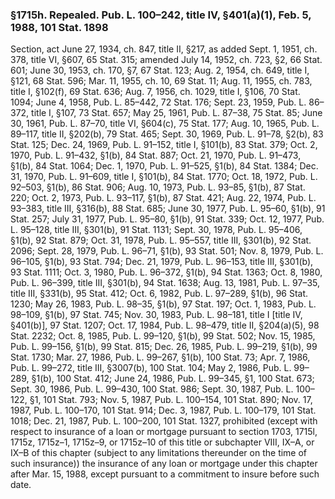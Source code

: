 ### §1715h. Repealed. Pub. L. 100–242, title IV, §401(a)(1), Feb. 5, 1988, 101 Stat. 1898 ###

Section, act June 27, 1934, ch. 847, title II, §217, as added Sept. 1, 1951, ch. 378, title VI, §607, 65 Stat. 315; amended July 14, 1952, ch. 723, §2, 66 Stat. 601; June 30, 1953, ch. 170, §7, 67 Stat. 123; Aug. 2, 1954, ch. 649, title I, §121, 68 Stat. 596; Mar. 11, 1955, ch. 10, 69 Stat. 11; Aug. 11, 1955, ch. 783, title I, §102(f), 69 Stat. 636; Aug. 7, 1956, ch. 1029, title I, §106, 70 Stat. 1094; June 4, 1958, Pub. L. 85–442, 72 Stat. 176; Sept. 23, 1959, Pub. L. 86–372, title I, §107, 73 Stat. 657; May 25, 1961, Pub. L. 87–38, 75 Stat. 85; June 30, 1961, Pub. L. 87–70, title VI, §604(c), 75 Stat. 177; Aug. 10, 1965, Pub. L. 89–117, title II, §202(b), 79 Stat. 465; Sept. 30, 1969, Pub. L. 91–78, §2(b), 83 Stat. 125; Dec. 24, 1969, Pub. L. 91–152, title I, §101(b), 83 Stat. 379; Oct. 2, 1970, Pub. L. 91–432, §1(b), 84 Stat. 887; Oct. 21, 1970, Pub. L. 91–473, §1(b), 84 Stat. 1064; Dec. 1, 1970, Pub. L. 91–525, §1(b), 84 Stat. 1384; Dec. 31, 1970, Pub. L. 91–609, title I, §101(b), 84 Stat. 1770; Oct. 18, 1972, Pub. L. 92–503, §1(b), 86 Stat. 906; Aug. 10, 1973, Pub. L. 93–85, §1(b), 87 Stat. 220; Oct. 2, 1973, Pub. L. 93–117, §1(b), 87 Stat. 421; Aug. 22, 1974, Pub. L. 93–383, title III, §316(b), 88 Stat. 685; June 30, 1977, Pub. L. 95–60, §1(b), 91 Stat. 257; July 31, 1977, Pub. L. 95–80, §1(b), 91 Stat. 339; Oct. 12, 1977, Pub. L. 95–128, title III, §301(b), 91 Stat. 1131; Sept. 30, 1978, Pub. L. 95–406, §1(b), 92 Stat. 879; Oct. 31, 1978, Pub. L. 95–557, title III, §301(b), 92 Stat. 2096; Sept. 28, 1979, Pub. L. 96–71, §1(b), 93 Stat. 501; Nov. 8, 1979, Pub. L. 96–105, §1(b), 93 Stat. 794; Dec. 21, 1979, Pub. L. 96–153, title III, §301(b), 93 Stat. 1111; Oct. 3, 1980, Pub. L. 96–372, §1(b), 94 Stat. 1363; Oct. 8, 1980, Pub. L. 96–399, title III, §301(b), 94 Stat. 1638; Aug. 13, 1981, Pub. L. 97–35, title III, §331(b), 95 Stat. 412; Oct. 6, 1982, Pub. L. 97–289, §1(b), 96 Stat. 1230; May 26, 1983, Pub. L. 98–35, §1(b), 97 Stat. 197; Oct. 1, 1983, Pub. L. 98–109, §1(b), 97 Stat. 745; Nov. 30, 1983, Pub. L. 98–181, title I [title IV, §401(b)], 97 Stat. 1207; Oct. 17, 1984, Pub. L. 98–479, title II, §204(a)(5), 98 Stat. 2232; Oct. 8, 1985, Pub. L. 99–120, §1(b), 99 Stat. 502; Nov. 15, 1985, Pub. L. 99–156, §1(b), 99 Stat. 815; Dec. 26, 1985, Pub. L. 99–219, §1(b), 99 Stat. 1730; Mar. 27, 1986, Pub. L. 99–267, §1(b), 100 Stat. 73; Apr. 7, 1986, Pub. L. 99–272, title III, §3007(b), 100 Stat. 104; May 2, 1986, Pub. L. 99–289, §1(b), 100 Stat. 412; June 24, 1986, Pub. L. 99–345, §1, 100 Stat. 673; Sept. 30, 1986, Pub. L. 99–430, 100 Stat. 986; Sept. 30, 1987, Pub. L. 100–122, §1, 101 Stat. 793; Nov. 5, 1987, Pub. L. 100–154, 101 Stat. 890; Nov. 17, 1987, Pub. L. 100–170, 101 Stat. 914; Dec. 3, 1987, Pub. L. 100–179, 101 Stat. 1018; Dec. 21, 1987, Pub. L. 100–200, 101 Stat. 1327, prohibited (except with respect to insurance of a loan or mortgage pursuant to section 1703, 1715l, 1715z, 1715z–1, 1715z–9, or 1715z–10 of this title or subchapter VIII, IX–A, or IX–B of this chapter (subject to any limitations thereunder on the time of such insurance)) the insurance of any loan or mortgage under this chapter after Mar. 15, 1988, except pursuant to a commitment to insure before such date.